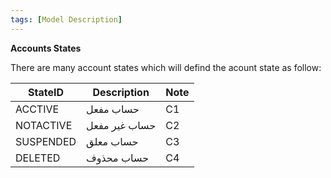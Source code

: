 ```yaml
---
tags: [Model Description]
---
```


**Accounts States**

There are many account states which will defind the acount state as follow:


StateID | Description | Note
---------|----------|---------
 ACCTIVE | حساب مفعل | C1
 NOTACTIVE | حساب غير مفعل | C2
 SUSPENDED | حساب معلق | C3
 DELETED | حساب محذوف | C4